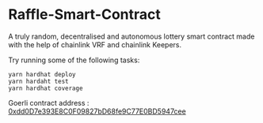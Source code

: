 # Raffle-Smart-Contract

A truly random, decentralised and autonomous lottery smart contract made with the help of chainlink VRF and chainlink Keepers.

Try running some of the following tasks:
```shell
yarn hardhat deploy
yarn hardaht test
yarn hardhat coverage
```
Goerli contract address : [0xdd0D7e393E8C0F09827bD68fe9C77E0BD5947cee](https://goerli.etherscan.io/address/0xdd0d7e393e8c0f09827bd68fe9c77e0bd5947cee#code)
